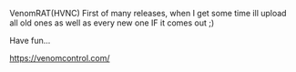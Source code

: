 VenomRAT(HVNC)
First of many releases, when I get some time ill upload all old ones as well as every new one IF it comes out ;)

Have fun...

https://venomcontrol.com/
